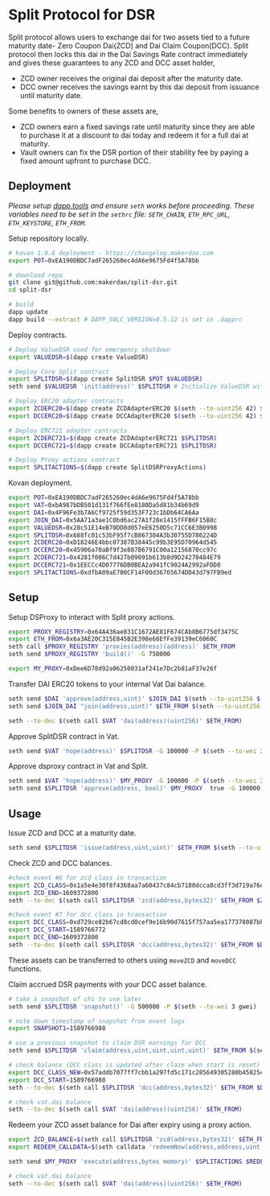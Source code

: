 # Split Protocol for DSR

Split protocol allows users to exchange dai for two assets tied to a future maturity date- Zero Coupon Dai(ZCD) and Dai Claim Coupon(DCC). Split protocol then locks this dai in the Dai Savings Rate contract immediately and gives these guarantees to any ZCD and DCC asset holder,

- ZCD owner receives the original dai deposit after the maturity date.
- DCC owner receives the savings earnt by this dai deposit from issuance until maturity date.

Some benefits to owners of these assets are,

- ZCD owners earn a fixed savings rate until maturity since they are able to purchase it at a discount to dai today and redeem it for a full dai at maturity.
- Vault owners can fix the DSR portion of their stability fee by paying a fixed amount upfront to purchase DCC.

## Deployment

*Please setup [dapp.tools](https://dapp.tools) and ensure `seth` works before proceeding. These variables need to be set in the `sethrc` file: `SETH_CHAIN`, `ETH_RPC_URL`, `ETH_KEYSTORE`, `ETH_FROM`.*

Setup repository locally.

```bash
# kovan 1.0.6 deployment - https://changelog.makerdao.com
export POT=0xEA190DBDC7adF265260ec4dA6e9675Fd4f5A78bb

# download repo
git clone git@github.com:makerdao/split-dsr.git
cd split-dsr

# build
dapp update
dapp build --extract # DAPP_SOLC_VERSION=0.5.12 is set in .dapprc
```

Deploy contracts.

```bash
# Deploy ValueDSR used for emergency shutdown
export VALUEDSR=$(dapp create ValueDSR)

# Deploy Core Split contract
export SPLITDSR=$(dapp create SplitDSR $POT $VALUEDSR)
seth send $VALUEDSR 'init(address)' $SPLITDSR # Initialize ValueDSR with SplitDSR address

# Deploy ERC20 adapter contracts
export ZCDERC20=$(dapp create ZCDAdapterERC20 $(seth --to-uint256 42) $SPLITDSR)
export DCCERC20=$(dapp create DCCAdapterERC20 $(seth --to-uint256 42) $SPLITDSR)

# Deploy ERC721 adapter contracts
export ZCDERC721=$(dapp create ZCDAdapterERC721 $SPLITDSR)
export DCCERC721=$(dapp create DCCAdapterERC721 $SPLITDSR)

# Deploy Proxy actions contract
export SPLITACTIONS=$(dapp create SplitDSRProxyActions)
```

Kovan deployment.

```bash
export POT=0xEA190DBDC7adF265260ec4dA6e9675Fd4f5A78bb
export VAT=0xbA987bDB501d131f766fEe8180Da5d81b34b69d9
export DAI=0x4F96Fe3b7A6Cf9725f59d353F723c1bDb64CA6Aa
export JOIN_DAI=0x5AA71a3ae1C0bd6ac27A1f28e1415fFFB6F15B8c
export VALUEDSR=0x28c51E14eB70DD8d057eE6250D5c71CC6E3B0998
export SPLITDSR=0x688fc01c53bF95f7cB867304A3b30755D786224D
export ZCDERC20=0xD18246E4bbc07387B38445c99b3E95D70964d545
export DCCERC20=0x45906a70aBf9f3e887B6791C00a12156870cc97c
export ZCDERC721=0x4281f006C7d427b09091b613b8d9D24270484E79
export DCCERC721=0x1EECCc4D07776DB0BEA2a941fC9024A2992aFDD8
export SPLITACTIONS=0xdfbA09aE700CF14F00d36765674DD43d797FB9ed
```

## Setup

Setup DSProxy to interact with Split proxy actions.

```bash
export PROXY_REGISTRY=0x64A436ae831C1672AE81F674CAb8B6775df3475C
export ETH_FROM=0x6a3AE20C315E845B2E398e68EfFe39139eC6060C
seth call $PROXY_REGISTRY 'proxies(address)(address)' $ETH_FROM
seth send $PROXY_REGISTRY 'build()' -G 750000

export MY_PROXY=0xDee6D78d92a06250031af241e7Dc2b81aF37e26f
```

Transfer DAI ERC20 tokens to your internal Vat Dai balance.

```bash
seth send $DAI 'approve(address,uint)' $JOIN_DAI $(seth --to-uint256 $(seth --to-wei 100000000000 eth)) -G 100000 -P $(seth --to-wei 3 gwei)
seth send $JOIN_DAI "join(address,uint)" $ETH_FROM $(seth --to-uint256 $(seth --to-wei 15 eth)) -G 100000 -P $(seth --to-wei 3 gwei)

seth --to-dec $(seth call $VAT 'dai(address)(uint256)' $ETH_FROM)

```

Approve SplitDSR contract in Vat.

```bash
seth send $VAT 'hope(address)' $SPLITDSR -G 100000 -P $(seth --to-wei 3 gwei)
```

Approve dsproxy contract in Vat and Split.

```bash
seth send $VAT 'hope(address)' $MY_PROXY -G 100000 -P $(seth --to-wei 3 gwei)
seth send $SPLITDSR 'approve(address, bool)' $MY_PROXY  true -G 100000 -P $(seth --to-wei 3 gwei)
```

## Usage

Issue ZCD and DCC at a maturity date.

```bash
seth send $SPLITDSR 'issue(address,uint,uint)' $ETH_FROM $(seth --to-uint256 1609372800) $(seth --to-uint256 $(seth --to-wei 0.95 eth)) -G 1000000 -P $(seth --to-wei 3 gwei)
```

Check ZCD and DCC balances.

```bash
#check event #6 for zcd class in transaction
export ZCD_CLASS=0x1a5e4e30f8f4368aa7a60437c84cb7180dcca8cd3ff3d719a76e663d7ec0b2f6
export ZCD_END=1609372800
seth --to-dec $(seth call $SPLITDSR 'zcd(address,bytes32)' $ETH_FROM $ZCD_CLASS)

#check event #7 for dcc class in transaction
export DCC_CLASS=0xd729ce82b67cd8cd0cef9e16b90d7615f757aa5ea177378087bba66aa6cb38f0
export DCC_START=1589766772
export DCC_END=1609372800
seth --to-dec $(seth call $SPLITDSR 'dcc(address,bytes32)' $ETH_FROM $DCC_CLASS)
```

These assets can be transferred to others using `moveZCD` and `moveDCC` functions.

Claim accrued DSR payments with your DCC asset balance.

```bash
# take a snapshot of chi to use later
seth send $SPLITDSR 'snapshot()' -G 500000 -P $(seth --to-wei 3 gwei)

# note down timestamp of snapshot from event logs
export SNAPSHOT1=1589766988

# use a previous snapshot to claim DSR earnings for DCC
seth send $SPLITDSR 'claim(address,uint,uint,uint,uint)' $ETH_FROM $(seth --to-uint256 $DCC_START) $(seth --to-uint256 $DCC_END) $(seth --to-uint256 $SNAPSHOT1) $(seth --to-dec $(seth call $SPLITDSR 'dcc(address,bytes32)' $ETH_FROM $DCC_CLASS)) -G 1000000 -P $(seth --to-wei 3 gwei)

# check balance (DCC class is updated after claim when start is reset)
export DCC_CLASS_NEW=0x57addb7077ff7cbb1a297fd5c171c285649305280b45825ebb1098489a773d03
export DCC_START=1589766988
seth --to-dec $(seth call $SPLITDSR 'dcc(address,bytes32)' $ETH_FROM $DCC_CLASS_NEW)

# check vat.dai balance
seth --to-dec $(seth call $VAT 'dai(address)(uint256)' $ETH_FROM)
```

Redeem your ZCD asset balance for Dai after expiry using a proxy action.

```bash
export ZCD_BALANCE=$(seth call $SPLITDSR 'zcd(address,bytes32)' $ETH_FROM $ZCD_CLASS)
export REDEEM_CALLDATA=$(seth calldata 'redeemNow(address,address,uint,uint)' $SPLITDSR $ETH_FROM $(seth --to-uint256 $ZCD_END) $ZCD_BALANCE)

seth send $MY_PROXY 'execute(address,bytes memory)' $SPLITACTIONS $REDEEM_CALLDATA -G 2000000 -P $(seth --to-wei 3 gwei)

# check vat.dai balance
seth --to-dec $(seth call $VAT 'dai(address)(uint256)' $ETH_FROM)
```
